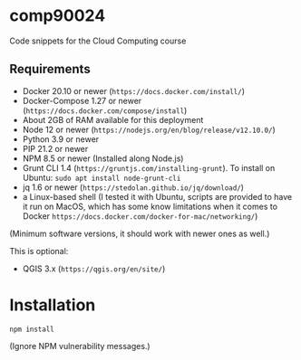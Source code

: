 # comp90024

Code snippets for the Cloud Computing course


## Requirements

* Docker 20.10 or newer (`https://docs.docker.com/install/`)
* Docker-Compose 1.27 or newer (`https://docs.docker.com/compose/install`)
* About 2GB of RAM available for this deployment
* Node 12 or newer (`https://nodejs.org/en/blog/release/v12.10.0/`)
* Python 3.9 or newer
* PIP 21.2 or newer
* NPM 8.5 or newer (Installed along Node.js)
* Grunt CLI 1.4 (`https://gruntjs.com/installing-grunt`). To install on Ubuntu: `sudo apt install node-grunt-cli`
* jq 1.6 or newer (`https://stedolan.github.io/jq/download/`)
* a Linux-based shell (I tested it with Ubuntu, scripts are provided to have it run on MacOS, which has some know limitations when it comes to Docker `https://docs.docker.com/docker-for-mac/networking/`)
 
(Minimum software versions, it should work with newer ones as well.)

This is optional:
* QGIS 3.x (`https://qgis.org/en/site/`)


# Installation

```shell script
npm install
```

(Ignore NPM vulnerability messages.)


